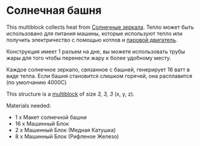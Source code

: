 # Солнечная башня

This multiblock collects heat from [Солнечные зеркала](6.1-solar-mirror.md).
Тепло может быть использовано для питания машины, которые используют тепло или получить электричество с помощью котлов и [паровой двигатель](2-steam-engine.md).

Конструкция имеет 1 разъем на дне, вы можете использовать трубы жары для того чтобы перенести жару к более удобному месту.

Каждое солнечное зеркало, связанное с башней, генерирует 16 ватт в виде тепла. 
Если башня становится слишком горячей, она расплавится (по умолчанию 4000C)


This structure is a [multiblock](../../3-multiblocks.md) of size *3, 3, 3* (x, y, z).

Materials needed:
- 1 x Макет солнечной башни
- 16 x Машинный Блок
- 2 x Машинный Блок (Медная Катушка)
- 8 x Машинный Блок (Рифленое Железо)